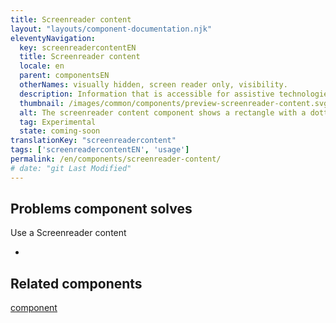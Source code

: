 ```yaml
---
title: Screenreader content
layout: "layouts/component-documentation.njk"
eleventyNavigation:
  key: screenreadercontentEN
  title: Screenreader content
  locale: en
  parent: componentsEN
  otherNames: visually hidden, screen reader only, visibility.
  description: Information that is accessible for assistive technologies like screen readers, but invisible for sighted users.
  thumbnail: /images/common/components/preview-screenreader-content.svg
  alt: The screenreader content component shows a rectangle with a dotted border. Inside the rectangle is a crossed out eye icon in dark blue and 3 smaller light grey rectangles representing text.
  tag: Experimental
  state: coming-soon
translationKey: "screenreadercontent"
tags: ['screenreadercontentEN', 'usage']
permalink: /en/components/screenreader-content/
# date: "git Last Modified"
---
```


## Problems component solves

Use a Screenreader content

-

<article class="bg-full-width bg-primary text-light pt-500 pb-400 my-500">
  <h2 class="mt-0 mb-400">Related components</h2>

  <a href="" class="link-light">component</a>
</article>
